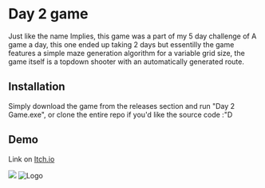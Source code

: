 # Day 2 game

Just like the name Implies, this game was a part of my 5 day challenge of A game a day,
this one ended up taking 2 days but essentilly the game features a simple maze 
generation algorithm for a variable grid size, the game itself is a topdown shooter with 
an automatically generated route.


## Installation

Simply download the game from the releases section and run "Day 2 Game.exe", 
or clone the entire repo if you'd like the source code :"D
    
## Demo
Link on [Itch.io](https://valzur.itch.io/day-2-3-game)

![](https://i.ibb.co/QN73J7v/Day-2-Game-2022-07-22-15-58-26.gif)
![Logo](https://i.ibb.co/wWpzTnk/Light-bg-LOGO.png)
